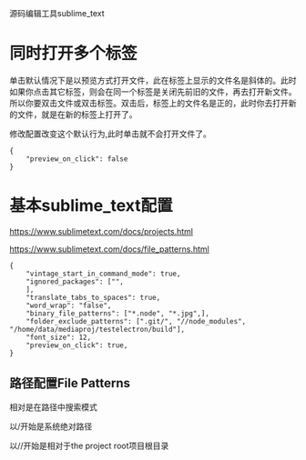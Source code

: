 源码编辑工具sublime_text

# 同时打开多个标签

单击默认情况下是以预览方式打开文件，此在标签上显示的文件名是斜体的。此时如果你点击其它标签，则会在同一个标签是关闭先前旧的文件，再去打开新文件。所以你要双击文件或双击标签。双击后，标签上的文件名是正的，此时你去打开新的文件，就是在新的标签上打开了。

修改配置改变这个默认行为,此时单击就不会打开文件了。

```
{
    "preview_on_click": false
}
```

# 基本sublime_text配置

https://www.sublimetext.com/docs/projects.html

https://www.sublimetext.com/docs/file_patterns.html

```
{
	"vintage_start_in_command_mode": true,
	"ignored_packages": ["",
	],
    "translate_tabs_to_spaces": true,
    "word_wrap": "false",
	"binary_file_patterns": ["*.node", "*.jpg",],
	"folder_exclude_patterns": [".git/", "//node_modules", "/home/data/mediaproj/testelectron/build"],
	"font_size": 12,
	"preview_on_click": true,
}
```

## 路径配置File Patterns

相对是在路径中搜索模式

以/开始是系统绝对路径

以//开始是相对于the project root项目根目录